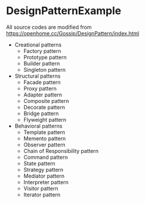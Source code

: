 # DesignPatternExample

All source codes are modified from https://openhome.cc/Gossip/DesignPattern/index.html



* Creational patterns
  * Factory pattern
  * Prototype pattern
  * Builder pattern
  * Singleton pattern
* Structural patterns
  * Facade pattern
  * Proxy pattern
  * Adapter pattern
  * Composite pattern
  * Decorate pattern
  * Bridge pattern
  * Flyweight pattern
* Behavioral patterns
  * Template pattern
  * Memento pattern
  * Observer pattern
  * Chain of Responsibility pattern
  * Command pattern
  * State pattern
  * Strategy pattern
  * Mediator pattern
  * Interpreter pattern
  * Visitor pattern
  * Iterator pattern

